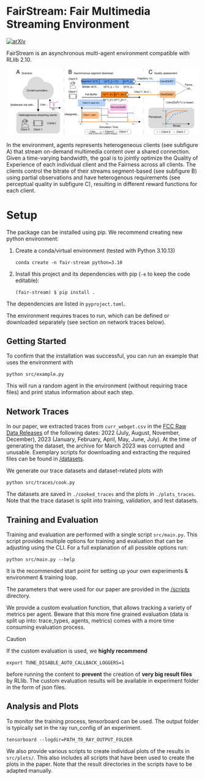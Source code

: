 # FairStream: Fair Multimedia Streaming Environment

[![arXiv](https://img.shields.io/badge/arXiv-2410.21029-b31b1b.svg)](https://arxiv.org/abs/2410.21029)

FairStream is an asynchronous multi-agent environment compatible with RLlib 2.10.

![](doc/scenario.svg)

In the environment, agents represents heterogeneous clients (see subfigure A) that stream on-demand multimedia content over a shared connection.
Given a time-varying bandwidth, the goal is to jointly optimize the Quality of Experience of each individual client and the Fairness across all clients.
The clients control the bitrate of their streams segment-based (see subfigure B) using partial observations and have heterogenous requirements (see perceptual quality in subfigure C), resulting in different reward functions for each client.

# Setup
The package can be installed using pip.
We recommend creating new python environment:

1. Create a conda/virtual environment (tested with Python 3.10.13)

    ```
    conda create -n fair-stream python=3.10
    ```

2. Install this project and its dependencies with pip (`-e` to keep the code editable):  

    ```
    (fair-stream) $ pip install .
    ``` 

The dependencies are listed in `pyproject.toml`.

The environment requires traces to run, which can be defined or downloaded separately (see section on network traces below).

## Getting Started

To confirm that the installation was successful, you can run an example that uses the environment with

```
python src/example.py
```

This will run a random agent in the environment (without requiring trace files) and print status information about each step.

## Network Traces
In our paper, we extracted traces from `curr_webget.csv` in the [FCC Raw Data Releases](https://www.fcc.gov/oet/mba/raw-data-releases) of the following dates: 2022 (July, August, November, December), 2023 (January, February, April, May, June, July). At the time of generating the dataset, the archive for March 2023 was corrupted and unusable. Exemplary scripts for downloading and extracting the required files can be found in [/datasets](/datasets/).

We generate our trace datasets and dataset-related plots with
```
python src/traces/cook.py
```
The datasets are saved in `./cooked_traces` and the plots in `./plots_traces`. Note that the trace dataset is split into training, validation, and test datasets.

## Training and Evaluation

Training and evaluation are performed with a single script `src/main.py`.
This script provides multiple options for training and evaluation that can be adjusting using the CLI. For a full explanation of all possible options run:
```
python src/main.py --help
```

It is the recommended start point for setting up your own experiments & environment & training loop.

The parameters that were used for our paper are provided in the [/scripts](/scripts) directory.

We provide a custom evaluation function, that allows tracking a variety of metrics per agent.
Beware that this more fine grained evaluation (data is split up into: trace_types, agents, metrics) comes with a more time consuming evaluation process.  

> [!CAUTION]
> If the custom evaluation is used, we **highly recommend**
>
> ```
> export TUNE_DISABLE_AUTO_CALLBACK_LOGGERS=1
> ```
> 
> before running the content to **prevent** the creation of **very big result files** by RLlib. The custom evaluation results will be available in experiment folder in the form of json files.

## Analysis and Plots
To monitor the training process, tensorboard can be used.
The output folder is typically set in the ray run_config of an experiment.
```
tensorboard --logdir=PATH_TO_RAY_OUTPUT_FOLDER
```

We also provide various scripts to create individual plots of the results in `src/plots/`. This also includes all scripts that have been used to create the plots in the paper. Note that the result directories in the scripts have to be adapted manually.
